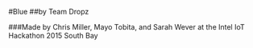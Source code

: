 #Blue
##by Team Dropz

###Made by Chris Miller, Mayo Tobita, and Sarah Wever at the Intel IoT Hackathon 2015 South Bay
